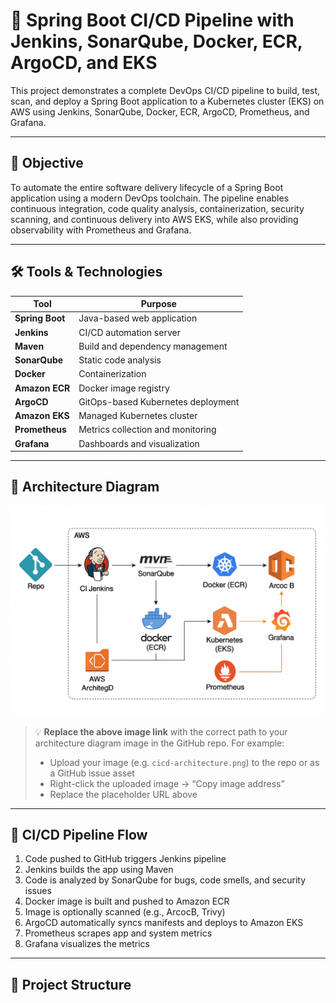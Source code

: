# 🚀 Spring Boot CI/CD Pipeline with Jenkins, SonarQube, Docker, ECR, ArgoCD, and EKS

This project demonstrates a complete DevOps CI/CD pipeline to build, test, scan, and deploy a Spring Boot application to a Kubernetes cluster (EKS) on AWS using Jenkins, SonarQube, Docker, ECR, ArgoCD, Prometheus, and Grafana.

---

## 🎯 Objective

To automate the entire software delivery lifecycle of a Spring Boot application using a modern DevOps toolchain. The pipeline enables continuous integration, code quality analysis, containerization, security scanning, and continuous delivery into AWS EKS, while also providing observability with Prometheus and Grafana.

---

## 🛠️ Tools & Technologies

| Tool          | Purpose                                  |
|---------------|------------------------------------------|
| **Spring Boot**     | Java-based web application             |
| **Jenkins**         | CI/CD automation server                |
| **Maven**           | Build and dependency management        |
| **SonarQube**       | Static code analysis                   |
| **Docker**          | Containerization                       |
| **Amazon ECR**      | Docker image registry                  |
| **ArgoCD**          | GitOps-based Kubernetes deployment     |
| **Amazon EKS**      | Managed Kubernetes cluster             |
| **Prometheus**      | Metrics collection and monitoring      |
| **Grafana**         | Dashboards and visualization           |

---

## 📐 Architecture Diagram

 
![Architecture Diagram](Architecture%20planned.png)


> 💡 **Replace the above image link** with the correct path to your architecture diagram image in the GitHub repo. For example:
>
> - Upload your image (e.g. `cicd-architecture.png`) to the repo or as a GitHub issue asset
> - Right-click the uploaded image → “Copy image address”
> - Replace the placeholder URL above

---

## 🔄 CI/CD Pipeline Flow

1. Code pushed to GitHub triggers Jenkins pipeline
2. Jenkins builds the app using Maven
3. Code is analyzed by SonarQube for bugs, code smells, and security issues
4. Docker image is built and pushed to Amazon ECR
5. Image is optionally scanned (e.g., ArcocB, Trivy)
6. ArgoCD automatically syncs manifests and deploys to Amazon EKS
7. Prometheus scrapes app and system metrics
8. Grafana visualizes the metrics

---

## 📁 Project Structure

